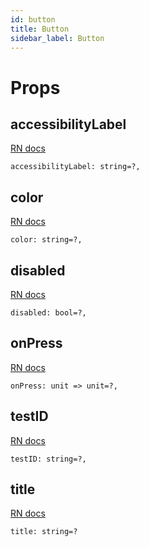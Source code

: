 ```yaml
---
id: button
title: Button
sidebar_label: Button
---
```


# Props

## accessibilityLabel

[RN docs](https://facebook.github.io/react-native/docs/button.html#accessibilitylabel)

```reason
accessibilityLabel: string=?,
```

## color

[RN docs](https://facebook.github.io/react-native/docs/button.html#color)

```reason
color: string=?,
```

## disabled

[RN docs](https://facebook.github.io/react-native/docs/button.html#disabled)

```reason
disabled: bool=?,
```

## onPress

[RN docs](https://facebook.github.io/react-native/docs/button.html#onpress)

```reason
onPress: unit => unit=?,
```

## testID

[RN docs](https://facebook.github.io/react-native/docs/button.html#testid)

```reason
testID: string=?,
```

## title

[RN docs](https://facebook.github.io/react-native/docs/button.html#title)

```reason
title: string=?
```
